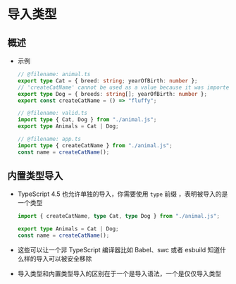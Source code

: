# 导入类型

## 概述

  - 示例

    ```typescript
    // @filename: animal.ts
    export type Cat = { breed: string; yearOfBirth: number };
    // 'createCatName' cannot be used as a value because it was imported using 'import type'.
    export type Dog = { breeds: string[]; yearOfBirth: number };
    export const createCatName = () => "fluffy";

    // @filename: valid.ts
    import type { Cat, Dog } from "./animal.js";
    export type Animals = Cat | Dog;

    // @filename: app.ts
    import type { createCatName } from "./animal.js";
    const name = createCatName();
    ```

## 内置类型导入

  - TypeScript 4.5 也允许单独的导入，你需要使用 `type` 前缀 ，表明被导入的是一个类型

    ```typescript
    import { createCatName, type Cat, type Dog } from "./animal.js";

    export type Animals = Cat | Dog;
    const name = createCatName();
    ```

  - 这些可以让一个非 TypeScript 编译器比如 Babel、swc 或者 esbuild 知道什么样的导入可以被安全移除

  - 导入类型和内置类型导入的区别在于一个是导入语法，一个是仅仅导入类型
